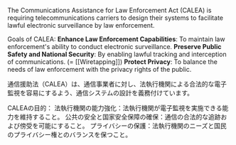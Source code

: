 
The Communications Assistance for Law Enforcement Act (CALEA) is requiring telecommunications carriers to design their systems to facilitate lawful electronic surveillance by law enforcement.

Goals of CALEA:
**Enhance Law Enforcement Capabilities**: To maintain law enforcement's ability to conduct electronic surveillance. 
**Preserve Public Safety and National Security**: By enabling lawful tracking and interception of communications. (= [[Wiretapping]])
**Protect Privacy**: To balance the needs of law enforcement with the privacy rights of the public. 


通信援助法（CALEA）は、通信事業者に対し、法執行機関による合法的な電子監視を容易にするよう、通信システムの設計を義務付けています。

CALEAの目的：
法執行機関の能力強化：法執行機関が電子監視を実施できる能力を維持すること。
公共の安全と国家安全保障の確保：通信の合法的な追跡および傍受を可能にすること。
プライバシーの保護：法執行機関のニーズと国民のプライバシー権とのバランスを保つこと。
